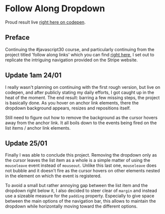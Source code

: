 # Follow Along Dropdown

Proud result live [right here on codepen](https://codepen.io/borntofrappe/full/gqaeKK).

## Preface

Continuing the #javascript30 course, and particularly continuing from the project titled 'follow along links' which you can find [right here](https://codepen.io/borntofrappe/pen/qLwMrX), I set out to replicate the intriguing navigation provided on the Stripe website.

## Update 1am 24/01

I really wasn't planning on continuing with the first rough version, but live on codepen, and after publicly stating my daily efforts, I got caught up in the heat of the moment. The end result: barring a few missing steps, the project is basically done. As you hover on anchor link elements, there the dropdown background appears, resizes and repositions itself.

Still need to figure out how to remove the background as the cursor hovers away from the anchor link. It all boils down to the events being fired on the list items / anchor link elements.

## Update 25/01

Finally I was able to conclude this project. Removing the dropdown only as the cursor leaves the list item as a whole is a simple matter of using the `mouseleave` event instead of `mouseout`. Unlike this last one, `mouseleave` does not bubble and it doesn't fire as the cursor hovers on other elements nested in the element on which the event is registered.

To avoid a small but rather annoying gap between the list item and the dropdown right below it, I also decided to steer clear of `margin` and instead use a sizeable measure for the `padding` property. Especially to give space between the main options of the navigation bar, this allows to maintain the dropdown while horizontally moving toward the different options.
